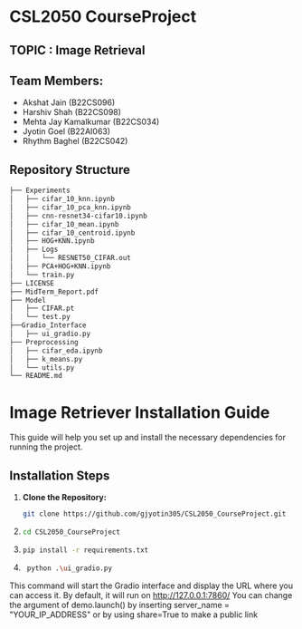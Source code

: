 # CSL2050 CourseProject

## TOPIC : Image Retrieval

## Team Members:
  - Akshat Jain (B22CS096)
  - Harshiv Shah (B22CS098)
  - Mehta Jay Kamalkumar (B22CS034)
  - Jyotin Goel (B22AI063)
  - Rhythm Baghel (B22CS042)

## Repository Structure 

```bash
├── Experiments
│   ├── cifar_10_knn.ipynb
│   ├── cifar_10_pca_knn.ipynb
│   ├── cnn-resnet34-cifar10.ipynb
│   ├── cifar_10_mean.ipynb
│   ├── cifar_10_centroid.ipynb
│   ├── HOG+KNN.ipynb
│   ├── Logs
│   │   └── RESNET50_CIFAR.out
│   ├── PCA+HOG+KNN.ipynb
│   └── train.py
├── LICENSE
├── MidTerm_Report.pdf
├── Model
│   ├── CIFAR.pt
│   └── test.py
├──Gradio_Interface
│   ├── ui_gradio.py
├── Preprocessing
│   ├── cifar_eda.ipynb
│   ├── k_means.py
│   └── utils.py
└── README.md
```
# Image Retriever Installation Guide

This guide will help you set up and install the necessary dependencies for running the project.

## Installation Steps

1. **Clone the Repository:**
   ```bash
   git clone https://github.com/gjyotin305/CSL2050_CourseProject.git
2. ```bash
   cd CSL2050_CourseProject
3. ```bash
   pip install -r requirements.txt
4. ```bash
    python .\ui_gradio.py

This command will start the Gradio interface and display the URL where you can access it. By default, it will run on http://127.0.0.1:7860/
You can change the argument of demo.launch() by inserting server_name = "YOUR_IP_ADDRESS" or by using share=True to make a public link
